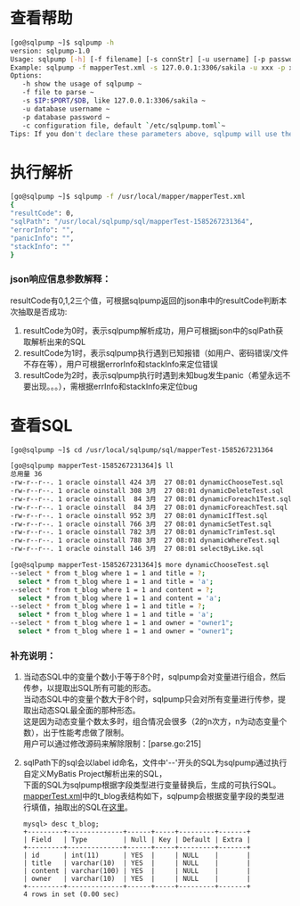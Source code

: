 # 查看帮助

```bash
[go@sqlpump ~]$ sqlpump -h
version: sqlpump-1.0
Usage: sqlpump [-h] [-f filename] [-s connStr] [-u username] [-p password] [-c fileConf]
Example: sqlpump -f mapperTest.xml -s 127.0.0.1:3306/sakila -u xxx -p xxx -c /usr/etc/sqlpump.toml
Options:
   -h show the usage of sqlpump ~
   -f file to parse ~
   -s $IP:$PORT/$DB, like 127.0.0.1:3306/sakila ~
   -u database username ~
   -p database password ~
   -c configuration file, default `/etc/sqlpump.toml`~
Tips: If you don't declare these parameters above, sqlpump will use the parameters in the configuration file.
```

# 执行解析

```bash
[go@sqlpump ~]$ sqlpump -f /usr/local/mapper/mapperTest.xml
{
"resultCode": 0,
"sqlPath": "/usr/local/sqlpump/sql/mapperTest-1585267231364",
"errorInfo": "",
"panicInfo": "",
"stackInfo": ""
}
```

### json响应信息参数解释：
resultCode有0,1,2三个值，可根据sqlpump返回的json串中的resultCode判断本次抽取是否成功:
1) resultCode为0时，表示sqlpump解析成功，用户可根据json中的sqlPath获取解析出来的SQL<br/>
2) resultCode为1时，表示sqlpump执行遇到已知报错（如用户、密码错误/文件不存在等），用户可根据errorInfo和stackInfo来定位错误<br/>
3) resultCode为2时，表示sqlpump执行时遇到未知bug发生panic（希望永远不要出现。。。），需根据errInfo和stackInfo来定位bug<br/>

# 查看SQL

```bash
[go@sqlpump ~]$ cd /usr/local/sqlpump/sql/mapperTest-1585267231364

[go@sqlpump mapperTest-1585267231364]$ ll
总用量 36
-rw-r--r--. 1 oracle oinstall 424 3月  27 08:01 dynamicChooseTest.sql
-rw-r--r--. 1 oracle oinstall 308 3月  27 08:01 dynamicDeleteTest.sql
-rw-r--r--. 1 oracle oinstall  84 3月  27 08:01 dynamicForeach1Test.sql
-rw-r--r--. 1 oracle oinstall  84 3月  27 08:01 dynamicForeachTest.sql
-rw-r--r--. 1 oracle oinstall 952 3月  27 08:01 dynamicIfTest.sql
-rw-r--r--. 1 oracle oinstall 766 3月  27 08:01 dynamicSetTest.sql
-rw-r--r--. 1 oracle oinstall 782 3月  27 08:01 dynamicTrimTest.sql
-rw-r--r--. 1 oracle oinstall 788 3月  27 08:01 dynamicWhereTest.sql
-rw-r--r--. 1 oracle oinstall 146 3月  27 08:01 selectByLike.sql

[go@sqlpump mapperTest-1585267231364]$ more dynamicChooseTest.sql
--select * from t_blog where 1 = 1 and title = ?;
  select * from t_blog where 1 = 1 and title = 'a';
--select * from t_blog where 1 = 1 and content = ?;
  select * from t_blog where 1 = 1 and content = 'a';
--select * from t_blog where 1 = 1 and title = ?;
  select * from t_blog where 1 = 1 and title = 'a';
--select * from t_blog where 1 = 1 and owner = "owner1";
  select * from t_blog where 1 = 1 and owner = "owner1";
```

### 补充说明：
1. 当动态SQL中的变量个数小于等于8个时，sqlpump会对变量进行组合，然后传参，以提取出SQL所有可能的形态。<br/>
   当动态SQL中的变量个数大于8个时，sqlpump只会对所有变量进行传参，提取出动态SQL最全面的那种形态。<br/>
   这是因为动态变量个数太多时，组合情况会很多（2的n次方，n为动态变量个数），出于性能考虑做了限制。<br/>
   用户可以通过修改源码来解除限制：[parse.go:215]

2. sqlPath下的sql会以label id命名，文件中'--'开头的SQL为sqlpump通过执行自定义MyBatis Project解析出来的SQL，<br/>
   下面的SQL为sqlpump根据字段类型进行变量替换后，生成的可执行SQL。<br/>
   [mapperTest.xml](https://github.com/dbaxg/sqlpump/tree/master/doc/mapperTest.xml)中的t_blog表结构如下，sqlpump会根据变量字段的类型进行填值，抽取出的SQL在[这里](https://github.com/dbaxg/sqlpump/tree/master/doc/sql)。
   ```hash
   mysql> desc t_blog;
   +---------+--------------+------+-----+---------+-------+
   | Field   | Type         | Null | Key | Default | Extra |
   +---------+--------------+------+-----+---------+-------+
   | id      | int(11)      | YES  |     | NULL    |       |
   | title   | varchar(10)  | YES  |     | NULL    |       |
   | content | varchar(100) | YES  |     | NULL    |       |
   | owner   | varchar(10)  | YES  |     | NULL    |       |
   +---------+--------------+------+-----+---------+-------+
   4 rows in set (0.00 sec)
   ```
